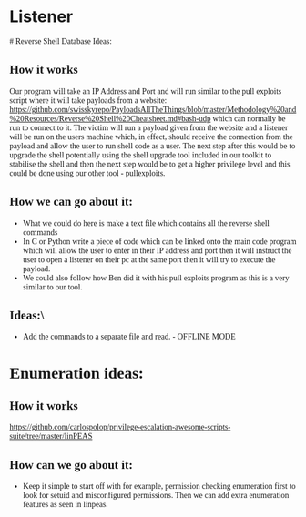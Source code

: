 # Listener
<span style="font-family: Baskerville Old Face; font-size: 1em;">
# Reverse Shell Database Ideas:

## How it works
Our program will take an IP Address and Port and will run similar to the pull exploits script where it will take payloads from a website: <https://github.com/swisskyrepo/PayloadsAllTheThings/blob/master/Methodology%20and%20Resources/Reverse%20Shell%20Cheatsheet.md#bash-udp>
which can normally be run to connect to it. The victim will run a payload given from the website and a listener will be run on the users machine which, in effect, should receive the connection from the payload and allow the user to run shell code as a user. The next step after this would be to upgrade the shell potentially using the shell upgrade tool included in our toolkit to stabilise the shell and then the next step would be to get a higher privilege level and this could be done using our other tool - pullexploits.

## How we can go about it:
- What we could do here is make a text file which contains all the reverse shell commands
- In C or Python write a piece of code which can be linked onto the main code program which will allow the user to enter in their IP address and port then it will instruct the user to open a listener on their pc at the same port then it will try to execute the payload.
- We could also follow how Ben did it with his pull exploits program as this is a very similar to our tool.

## Ideas:\
- Add the commands to a separate file and read. - OFFLINE  MODE

# Enumeration ideas:

## How it works
https://github.com/carlospolop/privilege-escalation-awesome-scripts-suite/tree/master/linPEAS
## How can we go about it:
- Keep it simple to start off with for example, permission checking enumeration first to look for setuid and misconfigured permissions. Then we can add extra enumeration features as seen in linpeas.
